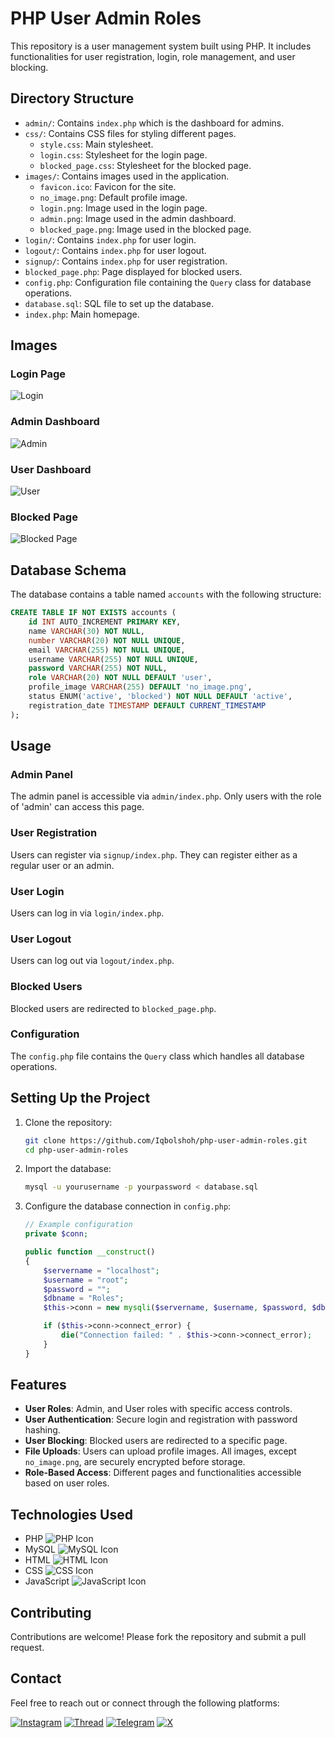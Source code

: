# PHP User Admin Roles

This repository is a user management system built using PHP. It includes functionalities for user registration, login, role management, and user blocking.

## Directory Structure

- `admin/`: Contains `index.php` which is the dashboard for admins.
- `css/`: Contains CSS files for styling different pages.
  - `style.css`: Main stylesheet.
  - `login.css`: Stylesheet for the login page.
  - `blocked_page.css`: Stylesheet for the blocked page.
- `images/`: Contains images used in the application.
  - `favicon.ico`: Favicon for the site.
  - `no_image.png`: Default profile image.
  - `login.png`: Image used in the login page.
  - `admin.png`: Image used in the admin dashboard.
  - `blocked_page.png`: Image used in the blocked page.
- `login/`: Contains `index.php` for user login.
- `logout/`: Contains `index.php` for user logout.
- `signup/`: Contains `index.php` for user registration.
- `blocked_page.php`: Page displayed for blocked users.
- `config.php`: Configuration file containing the `Query` class for database operations.
- `database.sql`: SQL file to set up the database.
- `index.php`: Main homepage.

## Images

### Login Page
![Login](images/login.png)

### Admin Dashboard
![Admin](images/admin.png)

### User Dashboard
![User](images/user.png)

### Blocked Page
![Blocked Page](images/blocked_page.png)

## Database Schema

The database contains a table named `accounts` with the following structure:

```sql
CREATE TABLE IF NOT EXISTS accounts (
    id INT AUTO_INCREMENT PRIMARY KEY,
    name VARCHAR(30) NOT NULL,
    number VARCHAR(20) NOT NULL UNIQUE,
    email VARCHAR(255) NOT NULL UNIQUE,
    username VARCHAR(255) NOT NULL UNIQUE,
    password VARCHAR(255) NOT NULL,
    role VARCHAR(20) NOT NULL DEFAULT 'user',
    profile_image VARCHAR(255) DEFAULT 'no_image.png',
    status ENUM('active', 'blocked') NOT NULL DEFAULT 'active',
    registration_date TIMESTAMP DEFAULT CURRENT_TIMESTAMP
);
```

## Usage

### Admin Panel

The admin panel is accessible via `admin/index.php`. Only users with the role of 'admin' can access this page.

### User Registration

Users can register via `signup/index.php`. They can register either as a regular user or an admin.

### User Login

Users can log in via `login/index.php`.

### User Logout

Users can log out via `logout/index.php`.

### Blocked Users

Blocked users are redirected to `blocked_page.php`.

### Configuration

The `config.php` file contains the `Query` class which handles all database operations.

## Setting Up the Project

1. Clone the repository:
   ```bash
   git clone https://github.com/Iqbolshoh/php-user-admin-roles.git
   cd php-user-admin-roles
   ```

2. Import the database:
   ```bash
   mysql -u yourusername -p yourpassword < database.sql
   ```

3. Configure the database connection in `config.php`:
   ```php
   // Example configuration
   private $conn;

   public function __construct()
   {
       $servername = "localhost";
       $username = "root";
       $password = "";
       $dbname = "Roles";
       $this->conn = new mysqli($servername, $username, $password, $dbname);

       if ($this->conn->connect_error) {
           die("Connection failed: " . $this->conn->connect_error);
       }
   }
   ```

## Features

- **User Roles**: Admin, and User roles with specific access controls.
- **User Authentication**: Secure login and registration with password hashing.
- **User Blocking**: Blocked users are redirected to a specific page.
- **File Uploads**: Users can upload profile images. All images, except `no_image.png`, are securely encrypted before storage.
- **Role-Based Access**: Different pages and functionalities accessible based on user roles.

## Technologies Used

- PHP ![PHP Icon](https://img.icons8.com/color/48/000000/php.png)
- MySQL ![MySQL Icon](https://img.icons8.com/color/48/000000/mysql-logo.png)
- HTML ![HTML Icon](https://img.icons8.com/color/48/000000/html-5.png)
- CSS ![CSS Icon](https://img.icons8.com/color/48/000000/css3.png)
- JavaScript ![JavaScript Icon](https://img.icons8.com/color/48/000000/javascript.png)

## Contributing

Contributions are welcome! Please fork the repository and submit a pull request.

## Contact

Feel free to reach out or connect through the following platforms:

[![Instagram](https://img.shields.io/badge/Instagram-%23E4405F.svg?style=for-the-badge&logo=Instagram&logoColor=white)](https://www.instagram.com/iqbolshoh_777)
[![Thread](https://img.shields.io/badge/Thread-%2317B7B7.svg?style=for-the-badge&logo=thread&logoColor=white)](https://www.threads.net/Iqbolshoh_777)
[![Telegram](https://img.shields.io/badge/Telegram-%0088CC.svg?style=for-the-badge&logo=telegram&logoColor=white)](https://t.me/Iqbolshoh_777)
[![X](https://img.shields.io/badge/X-%23000000.svg?style=for-the-badge&logo=x&logoColor=white)](https://x.com/Iqbolshoh_777)
